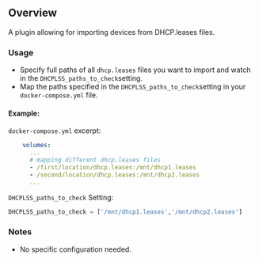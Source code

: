 ## Overview

A plugin allowing for importing devices from DHCP.leases files.  

### Usage

- Specify full paths of all `dhcp.leases` files you want to import and watch in the `DHCPLSS_paths_to_check`setting.
- Map the paths specified in the `DHCPLSS_paths_to_check`setting in your `docker-compose.yml` file.

#### Example: 


`docker-compose.yml` excerpt:

```yaml
    volumes:
      ...
      # mapping different dhcp.leases files
      - /first/location/dhcp.leases:/mnt/dhcp1.leases
      - /second/location/dhcp.leases:/mnt/dhcp2.leases      
      ...
```

`DHCPLSS_paths_to_check` Setting: 

```python
DHCPLSS_paths_to_check = ['/mnt/dhcp1.leases','/mnt/dhcp2.leases']
```

### Notes

- No specific configuration needed.